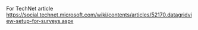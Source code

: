 For TechNet article https://social.technet.microsoft.com/wiki/contents/articles/52170.datagridview-setup-for-surveys.aspx